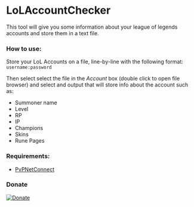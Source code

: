 # LoLAccountChecker

This tool will give you some information about your league of legends accounts and store them in a text file.

### How to use:
Store your LoL Accounts on a file, line-by-line with the following format:
``
username:password
``

Then select select the file in the *Account* box (double click to open file browser) and select and output that will store info about the account such as:

* Summoner name
* Level
* RP
* IP
* Champions
* Skins
* Rune Pages

### Requirements:

 * [PvPNetConnect](https://github.com/madk/PVPNetConnect)

### Donate
[![Donate](https://www.paypalobjects.com/en_US/i/btn/btn_donate_LG.gif)](https://www.paypal.com/cgi-bin/webscr?cmd=_s-xclick&hosted_button_id=CHEV6LWPMHUMW)
